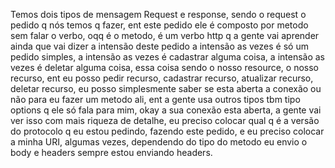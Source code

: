 Temos dois tipos de mensagem Request e response, sendo o request o pedido q nós temos q fazer, ent este pedido ele é composto por metodo sem falar o verbo, oqq é o metodo, é um verbo http q a gente vai aprender ainda que vai dizer a intensão deste pedido a intensão as vezes é só um pedido simples, a intensão as vezes é cadastrar alguma coisa, a intensão as vezes é deletar alguma coisa, essa coisa sendo o nosso resource, o nosso recurso, ent eu posso pedir recurso, cadastrar recurso, atualizar recurso, deletar recurso, eu posso simplesmente saber se esta aberta a conexão ou não para eu fazer um metodo ali, ent a gente usa outros tipos tbm tipo options q ele só fala para mim, okay a sua conexão esta aberta, a gente vai ver isso com mais riqueza de detalhe, eu preciso colocar qual q é a versão do protocolo q eu estou pedindo, fazendo este pedido, e eu preciso colocar a minha URI, algumas vezes, dependendo do tipo do metodo eu envio o body e headers sempre estou enviando headers.